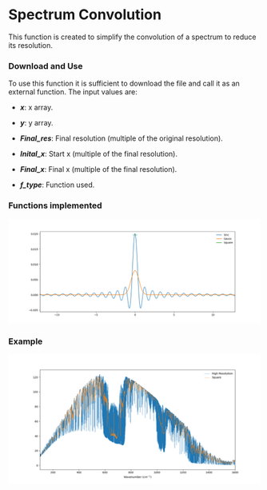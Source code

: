 # Spectrum Convolution
This function is created to simplify the convolution of a spectrum to reduce its resolution.

### Download and Use
To use this function it is sufficient to download the file and call it as an external function.
The input values are:
* ***x***: x array.

* ***y***: y array.

* ***Final_res***: Final resolution (multiple of the original resolution).

* ***Inital_x***: Start x (multiple of the final resolution).

* ***Final_x***: Final x (multiple of the final resolution).

* ***f_type***: Function used.


### Functions implemented
![alt text](https://github.com/Michele231/Spe_py_convolution/blob/main/figures/func.png "Functions implemented")

### Example
![alt text](https://github.com/Michele231/Spe_py_convolution/blob/main/figures/Rad.png "Convolution with a Square Function")
